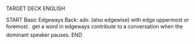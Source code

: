 TARGET DECK
ENGLISH

START
Basic
Edgeways
Back: adv. (also edgewise) with edge uppermost or foremost.  get a word in edgeways contribute to a conversation when the dominant speaker pauses.
END
